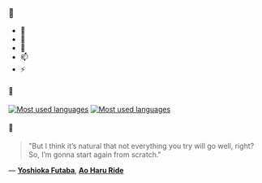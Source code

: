 ### 👋

- 🔭
- 🌱
- 💬
- 📫
- ⚡

#### 🧏

[![Most used languages](https://github-readme-stats-aynah.vercel.app/api/top-langs/?username=aynh&theme=solarized-dark&langs_count=6&layout=compact&hide_title=true)](https://github.com/anuraghazra/github-readme-stats#gh-dark-mode-only)
[![Most used languages](https://github-readme-stats-aynah.vercel.app/api/top-langs/?username=aynh&theme=solarized-light&langs_count=6&layout=compact&hide_title=true)](https://github.com/anuraghazra/github-readme-stats#gh-light-mode-only)

#### 💬

> "But I think it’s natural that not everything you try will go well, right? So, I’m gonna start again from scratch."

&mdash; [**Yoshioka Futaba**](https://myanimelist.net/character.php?q=Yoshioka%20Futaba&cat=character), [**Ao Haru Ride**](https://myanimelist.net/search/all?q=Ao%20Haru%20Ride&cat=all)
